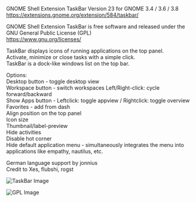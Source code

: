GNOME Shell Extension TaskBar Version 23 for GNOME 3.4 / 3.6 / 3.8  
https://extensions.gnome.org/extension/584/taskbar/
        
GNOME Shell Extension TaskBar is free software and released under the GNU General Public License (GPL)          
https://www.gnu.org/licenses/

TaskBar displays icons of running applications on the top panel.        
Activate, minimize or close tasks with a simple click.          
TaskBar is a dock-like windows list on the top bar.

Options:                        
Desktop button - toggle desktop view                            
Workspace button - switch workspaces Left/Right-click: cycle forward/backward                   
Show Apps button - Leftclick: toggle appview / Rightclick: toggle overview                      
Favorites - add from dash       
Align position on the top panel                                 
Icon size                       
Thumbnail/label-preview         
Hide activities                 
Disable hot corner              
Hide default application menu - simultaneously integrates the menu into                         
applications like empathy, nautilus, etc.   
        
German language support by jonnius    
Credit to Xes, flubshi, rogst   
        
![TaskBar Image](https://extensions.gnome.org/static/extension-data/screenshots/screenshot_584_12.png)
        
![GPL Image](https://www.gnu.org/graphics/gplv3-127x51.png)
